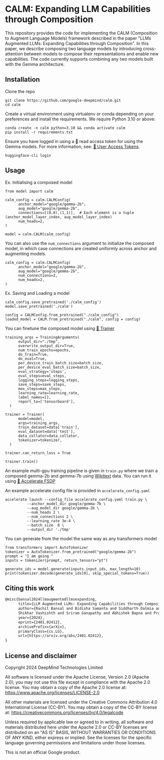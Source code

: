 
# CALM: Expanding LLM Capabilities through Composition

This repository provides the code for implementing the CALM (Composition to Augment Language Models) framework described in the paper "LLMs Augmented LLMs: Expanding Capabilities through Composition". In this paper, we describe composing two language models by introducing cross-attention between models to compose their representations and enable new capabilities. The code currently supports combining any two models built with the Gemma architecture.

## Installation

Clone the repo

```
git clone https://github.com/google-deepmind/calm.git
cd calm
```

Create a virtual environment using virtualenv or conda depending on your preferences and install the requirements. We require Python 3.10 or above:

```
conda create -n calm python=3.10 && conda activate calm
pip install -r requirements.txt
```

Ensure you have logged in using a 🤗 read access token for using the Gemma models. For more information, see: [🤗 User Access Tokens](https://huggingface.co/docs/hub/en/security-tokens).

```
huggingface-cli login
```

## Usage

Ex. Initialising a composed model

```
from model import calm

calm_config = calm.CALMConfig(
      anchor_model="google/gemma-2b",
      aug_model="google/gemma-2b",
      connections=[(0,0),(1,1)],  # Each element is a tuple (anchor_model_layer_index, aug_model_layer_index)
      num_heads=2,
)

model = calm.CALM(calm_config)
```
You can also use the `num_connections` argument to initialize the composed model, in which case connections are created uniformly across anchor and augmenting models.

```
calm_config = calm.CALMConfig(
      anchor_model="google/gemma-2b",
      aug_model="google/gemma-2b",
      num_connections=2,
      num_heads=2,
)
```

Ex. Saving and Loading a model

```
calm_config.save_pretrained('./calm_config')
model.save_pretrained('./calm')

config = CALMConfig.from_pretrained("./calm_config")
loaded_model = CALM.from_pretrained("./calm", config = config)
```

You can finetune the composed model using [🤗 Trainer](https://huggingface.co/docs/transformers/en/main_classes/trainer)

```
training_args = TrainingArguments(
      output_dir="./tmp",
      overwrite_output_dir=True,
      num_train_epochs=epochs,
      do_train=True,
      do_eval=True,
      per_device_train_batch_size=batch_size,
      per_device_eval_batch_size=batch_size,
      eval_strategy='steps',
      eval_steps=eval_steps,
      logging_steps=logging_steps,
      save_steps=save_steps,
      max_steps=max_steps,
      learning_rate=learning_rate,
      label_names=[],
      report_to=['tensorboard'],
  )

trainer = Trainer(
      model=model,
      args=training_args,
      train_dataset=data['train'],
      eval_dataset=data['test'],
      data_collator=data_collator,
      tokenizer=tokenizer,
  )

trainer.can_return_loss = True

trainer.train()
```

An example multi-gpu training pipeline is given in `train.py` where we train a composed gemma-2b and gemma-7b using [Wikitext](https://huggingface.co/datasets/Salesforce/wikitext) data. You can run it using [🤗 Accelerate FSDP](https://huggingface.co/docs/accelerate/en/usage_guides/fsdp)

An example accelerate config file is provided in `accelerate_config.yaml`

```
accelerate launch --config_file accelerate_config.yaml train.py \
          --anchor_model_dir google/gemma-7b \
          --aug_model_dir google/gemma-2b \
          --num_heads 2 \
          --num_connections 2 \
          --learning_rate 3e-4 \
          --batch_size  8 \
          --output_dir './tmp'
```

You can generate from the model the same way as any transformers model

```
from transformers import AutoTokenizer
tokenizer = AutoTokenizer.from_pretrained("google/gemma-2b")
prompt = "I am going "
inputs = tokenizer(prompt, return_tensors="pt")

generate_ids = model.generate(inputs.input_ids, max_length=10)
print(tokenizer.decode(generate_ids[0], skip_special_tokens=True))
```

## Citing this work


```latex
@misc{bansal2024llmaugmentedllmsexpanding,
      title={LLM Augmented LLMs: Expanding Capabilities through Composition},
      author={Rachit Bansal and Bidisha Samanta and Siddharth Dalmia and Nitish Gupta and
      Shikhar Vashishth and Sriram Ganapathy and Abhishek Bapna and Prateek Jain and Partha Talukdar},
      year={2024},
      eprint={2401.02412},
      archivePrefix={arXiv},
      primaryClass={cs.LG},
      url={https://arxiv.org/abs/2401.02412},
}
```

## License and disclaimer

Copyright 2024 DeepMind Technologies Limited

All software is licensed under the Apache License, Version 2.0 (Apache 2.0);
you may not use this file except in compliance with the Apache 2.0 license.
You may obtain a copy of the Apache 2.0 license at:
https://www.apache.org/licenses/LICENSE-2.0

All other materials are licensed under the Creative Commons Attribution 4.0
International License (CC-BY). You may obtain a copy of the CC-BY license at:
https://creativecommons.org/licenses/by/4.0/legalcode

Unless required by applicable law or agreed to in writing, all software and
materials distributed here under the Apache 2.0 or CC-BY licenses are
distributed on an "AS IS" BASIS, WITHOUT WARRANTIES OR CONDITIONS OF ANY KIND,
either express or implied. See the licenses for the specific language governing
permissions and limitations under those licenses.

This is not an official Google product.
